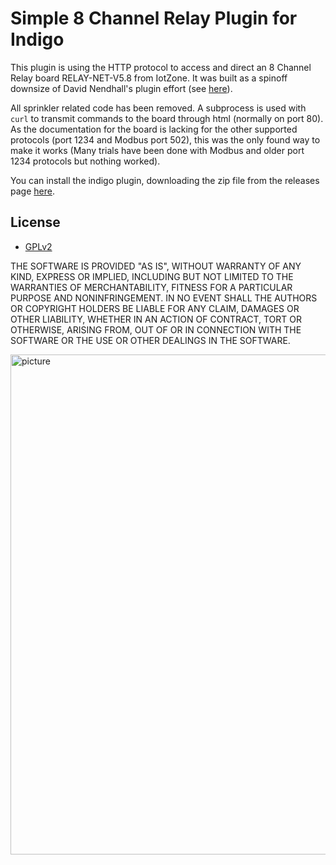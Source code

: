 # Simple 8 Channel Relay Plugin for Indigo

This plugin is using the HTTP protocol to access and direct an 8 Channel Relay board RELAY-NET-V5.8 from IotZone. It was built as a spinoff downsize of David Nendhall's plugin effort (see [here](https://github.com/davidnewhall/indigo-8channel-relay)). 

All sprinkler related code has been removed. A subprocess is used with `curl` to transmit commands to the board through html (normally on port 80). As the documentation for the board is lacking for the other supported protocols (port 1234 and Modbus port 502), this was the only found way to make it works (Many trials have been done with Modbus and older port 1234 protocols but nothing worked).

You can install the indigo plugin, downloading the zip file from the releases page [here](https://github.com/turgu1/indigo-simple-8channel-relay/releases).

## License

- [GPLv2](https://www.gnu.org/licenses/old-licenses/gpl-2.0.txt)


THE SOFTWARE IS PROVIDED "AS IS", WITHOUT WARRANTY OF ANY KIND, EXPRESS OR 
IMPLIED, INCLUDING BUT NOT LIMITED TO THE WARRANTIES OF MERCHANTABILITY, 
FITNESS FOR A PARTICULAR PURPOSE AND NONINFRINGEMENT. IN NO EVENT SHALL 
THE AUTHORS OR COPYRIGHT HOLDERS BE LIABLE FOR ANY CLAIM, DAMAGES OR OTHER 
LIABILITY, WHETHER IN AN ACTION OF CONTRACT, TORT OR OTHERWISE, ARISING FROM, 
OUT OF OR IN CONNECTION WITH THE SOFTWARE OR THE USE OR OTHER DEALINGS 
IN THE SOFTWARE.


<img src="picture/relay-net-v5.8.jpg" alt="picture" width="800"/>
